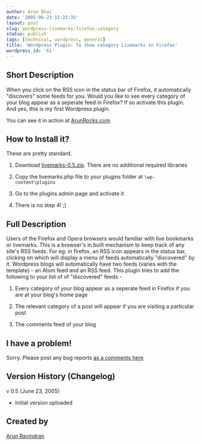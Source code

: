 ```yaml
---
author: Arun Bhai
date: '2005-06-23 15:25:35'
layout: post
slug: wordpress-livemarks-firefox-category
status: publish
tags: [technical, wordpress, general]
title: 'Wordpress Plugin: To show category Livemarks in Firefox'
wordpress_id: '61'
---
```


Short Description
--------------------

When you click on the RSS icon in the status bar of Firefox, it
automatically "discovers" some feeds for you. Would you like to see
every category of your blog appear as a seperate feed in Firefox?  If
so activate this plugin. And yes, this is my first Wordpress plugin.

You can see it in action at
[ArunRocks.com](http://www.arunrocks.com/blog/)

How to Install it?
--------------------

These are pretty standard.

1. Download [livemarks-0.5.zip][1]. There are no additional required libraries

2. Copy the livemarks.php file to your plugins folder at `\wp-content\plugins`

3. Go to the plugins admin page and activate it

4. There is no step 4! ;)

[1]: /blog/downloads/livemarks-0.5.zip

Full Description
--------------------

Users of the Firefox and Opera browsers would familiar with live
bookmarks or livemarks. This is a browser's in built mechanism to keep
track of any site's RSS feeds. For eg: in firefox, an RSS icon appears
in the status bar, clicking on which will display a menu of feeds
automatically "discovered" by it. Wordpress blogs will automatically
have two feeds (varies with the template) - an Atom feed and an RSS
feed.  This plugin tries to add the following to your list of of
"discovered" feeds -

1. Every category of your blog appear as a seperate feed in Firefox if
   you are at your blog's home page

2. The relevant category of a post will appear if you are visiting a
   particular post

3. The comments feed of your blog

I have a problem!
--------------------

Sorry. Please post any bug reports [as a comments here][2]

Version History (Changelog)
-----------------------------

v 0.5 (June 23, 2005)

* Initial version uploaded

Created by
-------------

[Arun Ravindran][3]

[2]: http://www.arunrocks.com/blog/archives/2005/06/23/wordpress-livemarks-firefox-category/#comments
[3]: http://www.arunrocks.com/
